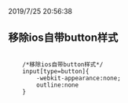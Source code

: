 2019/7/25 20:56:38 

## 移除ios自带button样式

```

	/*移除ios自带button样式*/
	input[type=button]{
		-webkit-appearance:none;
		outline:none
	}

```